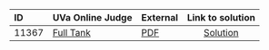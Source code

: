 | ID | UVa Online Judge | External | Link to solution |
|:---|:---|:---|:---:|
| 11367 | [Full Tank](https://onlinejudge.org/index.php?option=com_onlinejudge&Itemid=8&category=679&page=show_problem&problem=2352) | [PDF](https://onlinejudge.org/external/113/11367.pdf) | [Solution](https%3A//github.com/versenyi98/programming-contests/tree/master/UVa%20Online%20Judge/11367%2520-%2520Full%2520Tank)|

